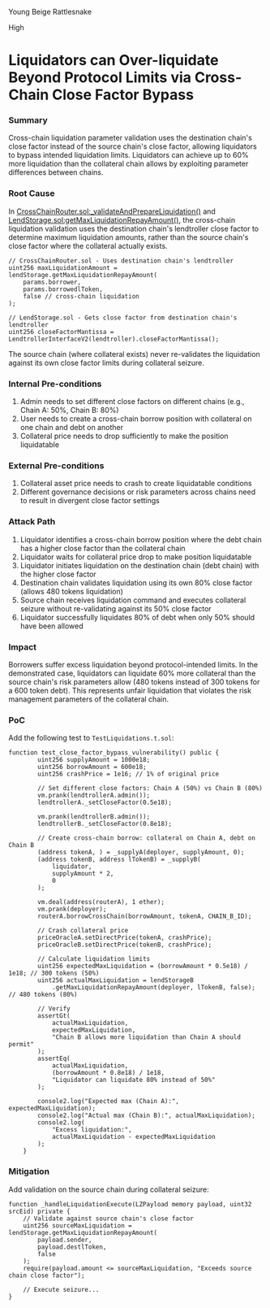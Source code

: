 Young Beige Rattlesnake

High

# Liquidators can Over-liquidate Beyond Protocol Limits via Cross-Chain Close Factor Bypass

### Summary

Cross-chain liquidation parameter validation uses the destination chain's close factor instead of the source chain's close factor, allowing liquidators to bypass intended liquidation limits. Liquidators can achieve up to 60% more liquidation than the collateral chain allows by exploiting parameter differences between chains.

### Root Cause

In [CrossChainRouter.sol:_validateAndPrepareLiquidation()](https://github.com/sherlock-audit/2025-05-lend-audit-contest/blob/main/Lend-V2/src/LayerZero/CrossChainRouter.sol#L227-L232) and [LendStorage.sol:getMaxLiquidationRepayAmount()](https://github.com/sherlock-audit/2025-05-lend-audit-contest/blob/main/Lend-V2/src/LayerZero/LendStorage.sol#L584-L585), the cross-chain liquidation validation uses the destination chain's lendtroller close factor to determine maximum liquidation amounts, rather than the source chain's close factor where the collateral actually exists.

```solidity
// CrossChainRouter.sol - Uses destination chain's lendtroller
uint256 maxLiquidationAmount = lendStorage.getMaxLiquidationRepayAmount(
    params.borrower,
    params.borrowedlToken,
    false // cross-chain liquidation
);

// LendStorage.sol - Gets close factor from destination chain's lendtroller
uint256 closeFactorMantissa = LendtrollerInterfaceV2(lendtroller).closeFactorMantissa();
```

The source chain (where collateral exists) never re-validates the liquidation against its own close factor limits during collateral seizure.

### Internal Pre-conditions

1. Admin needs to set different close factors on different chains (e.g., Chain A: 50%, Chain B: 80%)
2. User needs to create a cross-chain borrow position with collateral on one chain and debt on another
3. Collateral price needs to drop sufficiently to make the position liquidatable

### External Pre-conditions

1. Collateral asset price needs to crash to create liquidatable conditions
2. Different governance decisions or risk parameters across chains need to result in divergent close factor settings

### Attack Path

1. Liquidator identifies a cross-chain borrow position where the debt chain has a higher close factor than the collateral chain
2. Liquidator waits for collateral price drop to make position liquidatable
3. Liquidator initiates liquidation on the destination chain (debt chain) with the higher close factor
4. Destination chain validates liquidation using its own 80% close factor (allows 480 tokens liquidation)
5. Source chain receives liquidation command and executes collateral seizure without re-validating against its 50% close factor
6. Liquidator successfully liquidates 80% of debt when only 50% should have been allowed

### Impact

Borrowers suffer excess liquidation beyond protocol-intended limits. In the demonstrated case, liquidators can liquidate 60% more collateral than the source chain's risk parameters allow (480 tokens instead of 300 tokens for a 600 token debt). This represents unfair liquidation that violates the risk management parameters of the collateral chain.

### PoC

Add the following test to `TestLiquidations.t.sol`:
```solidity
function test_close_factor_bypass_vulnerability() public {
        uint256 supplyAmount = 1000e18;
        uint256 borrowAmount = 600e18;
        uint256 crashPrice = 1e16; // 1% of original price

        // Set different close factors: Chain A (50%) vs Chain B (80%)
        vm.prank(lendtrollerA.admin());
        lendtrollerA._setCloseFactor(0.5e18);

        vm.prank(lendtrollerB.admin());
        lendtrollerB._setCloseFactor(0.8e18);

        // Create cross-chain borrow: collateral on Chain A, debt on Chain B
        (address tokenA, ) = _supplyA(deployer, supplyAmount, 0);
        (address tokenB, address lTokenB) = _supplyB(
            liquidator,
            supplyAmount * 2,
            0
        );

        vm.deal(address(routerA), 1 ether);
        vm.prank(deployer);
        routerA.borrowCrossChain(borrowAmount, tokenA, CHAIN_B_ID);

        // Crash collateral price
        priceOracleA.setDirectPrice(tokenA, crashPrice);
        priceOracleB.setDirectPrice(tokenB, crashPrice);

        // Calculate liquidation limits
        uint256 expectedMaxLiquidation = (borrowAmount * 0.5e18) / 1e18; // 300 tokens (50%)
        uint256 actualMaxLiquidation = lendStorageB
            .getMaxLiquidationRepayAmount(deployer, lTokenB, false); // 480 tokens (80%)

        // Verify
        assertGt(
            actualMaxLiquidation,
            expectedMaxLiquidation,
            "Chain B allows more liquidation than Chain A should permit"
        );
        assertEq(
            actualMaxLiquidation,
            (borrowAmount * 0.8e18) / 1e18,
            "Liquidator can liquidate 80% instead of 50%"
        );

        console2.log("Expected max (Chain A):", expectedMaxLiquidation);
        console2.log("Actual max (Chain B):", actualMaxLiquidation);
        console2.log(
            "Excess liquidation:",
            actualMaxLiquidation - expectedMaxLiquidation
        );
    }
```



### Mitigation

Add validation on the source chain during collateral seizure:

```solidity
function _handleLiquidationExecute(LZPayload memory payload, uint32 srcEid) private {
    // Validate against source chain's close factor
    uint256 sourceMaxLiquidation = lendStorage.getMaxLiquidationRepayAmount(
        payload.sender, 
        payload.destlToken, 
        false
    );
    require(payload.amount <= sourceMaxLiquidation, "Exceeds source chain close factor");
    
    // Execute seizure...
}
```